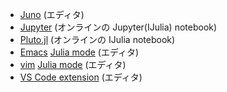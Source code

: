- [Juno](https://junolab.org) (エディタ)
- [Jupyter](https://try.jupyter.org) (オンラインの Jupyter(IJulia) notebook)
- [Pluto.jl](https://plutojl.org) (オンラインの IJulia notebook)
- [Emacs](https://www.gnu.org/software/emacs) [Julia
  mode](https://www.emacswiki.org/emacs/Julia) (エディタ)
- [vim](https://www.vim.org) [Julia
  mode](https://github.com/JuliaLang/julia-vim) (エディタ)
- [VS Code
  extension](https://marketplace.visualstudio.com/items?itemName=julialang.language-julia)
  (エディタ)
